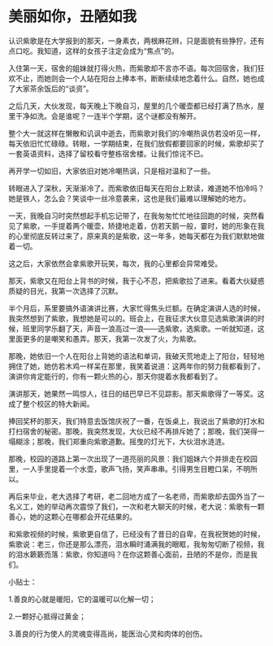 # 美丽如你，丑陋如我

认识紫歌是在大学报到的那天，一身素衣，两根麻花辫，只是面貌有些狰狞，还有点口吃。我知道，这样的女孩子注定会成为“焦点”的。

入住第一天，宿舍的姐妹就打得火热，而紫歌却不言亦不语。每次回宿舍，我们狂欢不止，而她则会一个人站在阳台上捧本书，断断续续地念着什么。自然，她也成了大家茶余饭后的“谈资”。

之后几天，大伙发现，每天晚上下晚自习，屋里的几个暖壶都已经打满了热水，屋里干净如洗。会是谁呢？一连半个学期，这个谜都没有解开。

整个大一就这样在懒散和讥讽中逝去，而紫歌对我们的冷嘲热讽仿若没听见一样，每天依旧忙忙碌碌。转眼，一学期结束，在我们放假都要回家的时候，紫歌却买了一套英语资料，选择了留校看守整栋宿舍楼。让我们惊诧不已。

再开学一切如旧，大家依旧对她冷嘲热讽，只是相对温和了一些。

转眼进入了深秋，天渐渐冷了。而紫歌依旧每天在阳台上默读，难道她不怕冷吗？她是铁人，怎么会？笑谈中一丝冷意袭来，这也是我们最难以理解她的地方。

一天，我晚自习时突然想起手机忘记带了，在我匆匆忙忙地往回跑的时候，突然看见了紫歌，一手提着两个暖壶，矫捷地走着，仿若天鹅一般，霎时，她的形象在我的心里彻底反转过来了，原来真的是紫歌，这一年多，她每天都在为我们默默地做着一切。

这之后，大家依然会拿紫歌开玩笑，每次，我的心里都会异常难受。

那天，紫歌又在阳台上背书的时候，我于心不忍，把紫歌拉了进来。看着大伙疑惑质疑的目光，我第一次选择了沉默。

半个月后，系里要搞外语演讲比赛，大家忙得焦头烂额。在确定演讲人选的时候，我突然想到了紫歌，我想她是可以的。班会上，在我征求大伙意见选紫歌演讲的时候，班里同学乐翻了天，声音一浪高过一浪——选紫歌，选紫歌。一听就知道，这里面更多的是嘲笑和愚弄。那天，我第一次发了火，为紫歌。

那晚，她依旧一个人在阳台上背她的语法和单词，我破天荒地走上了阳台，轻轻地拥住了她，她仿若木鸡一样呆在那里，我笑着说道：这两年你的努力我都看到了，演讲你肯定能行的，你有一颗火热的心，那天你提着水我都看到了。

演讲那天，她果然一鸣惊人，往日的结巴早已不见踪影。那天紫歌得了一等奖。这成了整个校区的特大新闻。

捧回奖杯的那天，我们特意去饭馆庆祝了一番，在饭桌上，我说出了紫歌的打水和打扫宿舍的秘密。那晚，我突然发现，大伙已经不再排斥她了；那晚，我们哭得一塌糊涂；那晚，我们郑重向紫歌道歉。摇曳的灯光下，大伙泪水涟涟。

那晚，校园的道路上第一次出现了一道亮丽的风景：我们姐妹六个并排走在校园里，一人手里提着一个水壶，歌声飞扬，笑声串串。引得男生目瞪口呆，不明所以。

再后来毕业，老大选择了考研，老二回地方成了一名老师，而紫歌却去国外当了一名义工，她的举动再次震惊了我们，一次和老大聊天的时候，老大说：紫歌有一颗善心，她的这颗心在哪都会开花结果的。

和紫歌视频的时候，紫歌更自信了，已经没有了昔日的自卑，在我祝贺她的时候，紫歌说：老三，你还是那么漂亮，泪水瞬时涌满我的眼眶，我匆匆切断了视频，我的泪水簌簌而落：紫歌，你知道吗？在你这颗善心面前，丑陋的不是你，而是我们。

小贴士：

1.善良的心就是暖阳，它的温暖可以化解一切；

2.一颗好心抵得过黄金；

3.善良的行为使人的灵魂变得高尚，能医治心灵和肉体的创伤。